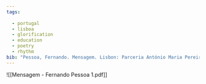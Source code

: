 ```yaml
---
tags:
  
  - portugal
  - lisboa
  - glorification
  - education
  - poetry
  - rhythm
bib: "Pessoa, Fernando. Mensagem. Lisbon: Parceria António Maria Pereira, 1934."
---
```

![[Mensagem - Fernando Pessoa 1.pdf]]
